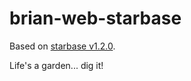 # brian-web-starbase

Based on [starbase v1.2.0](https://github.com/bstaruk/starbase/releases/tag/1.2.0).

Life's a garden... dig it!

